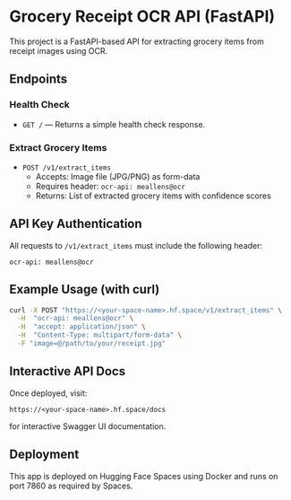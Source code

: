 # Grocery Receipt OCR API (FastAPI)

This project is a FastAPI-based API for extracting grocery items from receipt images using OCR.

## Endpoints

### Health Check
- `GET /` — Returns a simple health check response.

### Extract Grocery Items
- `POST /v1/extract_items`
  - Accepts: Image file (JPG/PNG) as form-data
  - Requires header: `ocr-api: meallens@ocr`
  - Returns: List of extracted grocery items with confidence scores

## API Key Authentication
All requests to `/v1/extract_items` must include the following header:
```
ocr-api: meallens@ocr
```

## Example Usage (with curl)
```bash
curl -X POST "https://<your-space-name>.hf.space/v1/extract_items" \
  -H  "ocr-api: meallens@ocr" \
  -H  "accept: application/json" \
  -H  "Content-Type: multipart/form-data" \
  -F "image=@/path/to/your/receipt.jpg"
```

## Interactive API Docs
Once deployed, visit:
```
https://<your-space-name>.hf.space/docs
```
for interactive Swagger UI documentation.

## Deployment
This app is deployed on Hugging Face Spaces using Docker and runs on port 7860 as required by Spaces. 